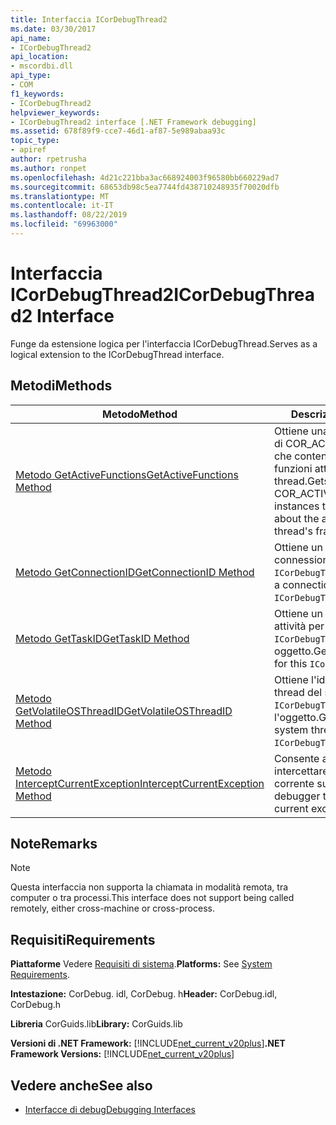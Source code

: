 ```yaml
---
title: Interfaccia ICorDebugThread2
ms.date: 03/30/2017
api_name:
- ICorDebugThread2
api_location:
- mscordbi.dll
api_type:
- COM
f1_keywords:
- ICorDebugThread2
helpviewer_keywords:
- ICorDebugThread2 interface [.NET Framework debugging]
ms.assetid: 678f89f9-cce7-46d1-af87-5e989abaa93c
topic_type:
- apiref
author: rpetrusha
ms.author: ronpet
ms.openlocfilehash: 4d21c221bba3ac668924003f96580bb660229ad7
ms.sourcegitcommit: 68653db98c5ea7744fd438710248935f70020dfb
ms.translationtype: MT
ms.contentlocale: it-IT
ms.lasthandoff: 08/22/2019
ms.locfileid: "69963000"
---
```

# <a name="icordebugthread2-interface"></a><span data-ttu-id="24ab1-102">Interfaccia ICorDebugThread2</span><span class="sxs-lookup"><span data-stu-id="24ab1-102">ICorDebugThread2 Interface</span></span>
<span data-ttu-id="24ab1-103">Funge da estensione logica per l'interfaccia ICorDebugThread.</span><span class="sxs-lookup"><span data-stu-id="24ab1-103">Serves as a logical extension to the ICorDebugThread interface.</span></span>  
  
## <a name="methods"></a><span data-ttu-id="24ab1-104">Metodi</span><span class="sxs-lookup"><span data-stu-id="24ab1-104">Methods</span></span>  
  
|<span data-ttu-id="24ab1-105">Metodo</span><span class="sxs-lookup"><span data-stu-id="24ab1-105">Method</span></span>|<span data-ttu-id="24ab1-106">Descrizione</span><span class="sxs-lookup"><span data-stu-id="24ab1-106">Description</span></span>|  
|------------|-----------------|  
|[<span data-ttu-id="24ab1-107">Metodo GetActiveFunctions</span><span class="sxs-lookup"><span data-stu-id="24ab1-107">GetActiveFunctions Method</span></span>](../../../../docs/framework/unmanaged-api/debugging/icordebugthread2-getactivefunctions-method.md)|<span data-ttu-id="24ab1-108">Ottiene una matrice di istanze di COR_ACTIVE_FUNCTION che contengono dati sulle funzioni attive nei frame di un thread.</span><span class="sxs-lookup"><span data-stu-id="24ab1-108">Gets an array of COR_ACTIVE_FUNCTION instances that contain data about the active functions in a thread's frames.</span></span>|  
|[<span data-ttu-id="24ab1-109">Metodo GetConnectionID</span><span class="sxs-lookup"><span data-stu-id="24ab1-109">GetConnectionID Method</span></span>](../../../../docs/framework/unmanaged-api/debugging/icordebugthread2-getconnectionid-method.md)|<span data-ttu-id="24ab1-110">Ottiene un identificatore di connessione per `ICorDebugThread2`l'oggetto.</span><span class="sxs-lookup"><span data-stu-id="24ab1-110">Gets a connection identifier for this `ICorDebugThread2`.</span></span>|  
|[<span data-ttu-id="24ab1-111">Metodo GetTaskID</span><span class="sxs-lookup"><span data-stu-id="24ab1-111">GetTaskID Method</span></span>](../../../../docs/framework/unmanaged-api/debugging/icordebugthread2-gettaskid-method.md)|<span data-ttu-id="24ab1-112">Ottiene un identificatore di attività per `ICorDebugThread2`questo oggetto.</span><span class="sxs-lookup"><span data-stu-id="24ab1-112">Gets a task identifier for this `ICorDebugThread2`.</span></span>|  
|[<span data-ttu-id="24ab1-113">Metodo GetVolatileOSThreadID</span><span class="sxs-lookup"><span data-stu-id="24ab1-113">GetVolatileOSThreadID Method</span></span>](../../../../docs/framework/unmanaged-api/debugging/icordebugthread2-getvolatileosthreadid-method.md)|<span data-ttu-id="24ab1-114">Ottiene l'identificatore del thread del sistema operativo `ICorDebugThread2`per l'oggetto.</span><span class="sxs-lookup"><span data-stu-id="24ab1-114">Gets the operating system thread identifier for this `ICorDebugThread2`.</span></span>|  
|[<span data-ttu-id="24ab1-115">Metodo InterceptCurrentException</span><span class="sxs-lookup"><span data-stu-id="24ab1-115">InterceptCurrentException Method</span></span>](../../../../docs/framework/unmanaged-api/debugging/icordebugthread2-interceptcurrentexception-method.md)|<span data-ttu-id="24ab1-116">Consente a un debugger di intercettare l'eccezione corrente su un thread.</span><span class="sxs-lookup"><span data-stu-id="24ab1-116">Allows a debugger to intercept the current exception on a thread.</span></span>|  
  
## <a name="remarks"></a><span data-ttu-id="24ab1-117">Note</span><span class="sxs-lookup"><span data-stu-id="24ab1-117">Remarks</span></span>  
  
> [!NOTE]
> <span data-ttu-id="24ab1-118">Questa interfaccia non supporta la chiamata in modalità remota, tra computer o tra processi.</span><span class="sxs-lookup"><span data-stu-id="24ab1-118">This interface does not support being called remotely, either cross-machine or cross-process.</span></span>  
  
## <a name="requirements"></a><span data-ttu-id="24ab1-119">Requisiti</span><span class="sxs-lookup"><span data-stu-id="24ab1-119">Requirements</span></span>  
 <span data-ttu-id="24ab1-120">**Piattaforme** Vedere [Requisiti di sistema](../../../../docs/framework/get-started/system-requirements.md).</span><span class="sxs-lookup"><span data-stu-id="24ab1-120">**Platforms:** See [System Requirements](../../../../docs/framework/get-started/system-requirements.md).</span></span>  
  
 <span data-ttu-id="24ab1-121">**Intestazione:** CorDebug. idl, CorDebug. h</span><span class="sxs-lookup"><span data-stu-id="24ab1-121">**Header:** CorDebug.idl, CorDebug.h</span></span>  
  
 <span data-ttu-id="24ab1-122">**Libreria** CorGuids.lib</span><span class="sxs-lookup"><span data-stu-id="24ab1-122">**Library:** CorGuids.lib</span></span>  
  
 <span data-ttu-id="24ab1-123">**Versioni di .NET Framework:** [!INCLUDE[net_current_v20plus](../../../../includes/net-current-v20plus-md.md)]</span><span class="sxs-lookup"><span data-stu-id="24ab1-123">**.NET Framework Versions:** [!INCLUDE[net_current_v20plus](../../../../includes/net-current-v20plus-md.md)]</span></span>  
  
## <a name="see-also"></a><span data-ttu-id="24ab1-124">Vedere anche</span><span class="sxs-lookup"><span data-stu-id="24ab1-124">See also</span></span>

- [<span data-ttu-id="24ab1-125">Interfacce di debug</span><span class="sxs-lookup"><span data-stu-id="24ab1-125">Debugging Interfaces</span></span>](../../../../docs/framework/unmanaged-api/debugging/debugging-interfaces.md)
